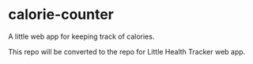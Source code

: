 # calorie-counter
A little web app for keeping track of calories.

This repo will be converted to the repo for Little Health Tracker web app.
